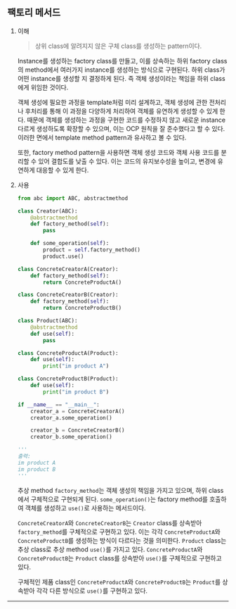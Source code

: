 ## 팩토리 메서드

1. 이해

   > 상위 class에 알려지지 않은 구체 class를 생성하는 pattern이다.

   Instance를 생성하는 factory class를 만들고, 이를 상속하는 하위 factory class의 method에서 여러가지 instance를 생성하는 방식으로 구현된다. 하위 class가 어떤 instance를 생성할 지 결정하게 된다. 즉 객체 생성이라는 책임을 하위 class에게 위임한 것이다.

   객체 생성에 필요한 과정을 template처럼 미리 설계하고, 객체 생성에 관한 전처리나 후처리를 통해 이 과정을 다양하게 처리하여 객체를 유연하게 생성할 수 있게 한다. 때문에 객체를 생성하는 과정을 구현한 코드를 수정하지 않고 새로운 instance 다르게 생성하도록 확장할 수 있으며, 이는 OCP 원칙을 잘 준수했다고 할 수 있다. 이러한 면에서 template method pattern과 유사하고 볼 수 있다.

   또한, factory method pattern을 사용하면 객체 생성 코드와 객체 사용 코드를 분리할 수 있어 결합도를 낮출 수 있다. 이는 코드의 유지보수성을 높이고, 변경에 유연하게 대응할 수 있게 한다.

2. 사용

   ```python
   from abc import ABC, abstractmethod

   class Creator(ABC):
       @abstractmethod
       def factory_method(self):
           pass

       def some_operation(self):
           product = self.factory_method()
           product.use()

   class ConcreteCreatorA(Creator):
       def factory_method(self):
           return ConcreteProductA()

   class ConcreteCreatorB(Creator):
       def factory_method(self):
           return ConcreteProductB()

   class Product(ABC):
       @abstractmethod
       def use(self):
           pass

   class ConcreteProductA(Product):
       def use(self):
           print("im product A")

   class ConcreteProductB(Product):
       def use(self):
           print("im product B")

   if __name__ == "__main__":
       creator_a = ConcreteCreatorA()
       creator_a.some_operation()

       creator_b = ConcreteCreatorB()
       creator_b.some_operation()

   '''
   출력:
   im product A
   im product B
   '''
   ```

   추상 method `factory_method`는 객체 생성의 책임을 가지고 있으며, 하위 class에서 구체적으로 구현되게 된다. `some_operation()`는 factory method를 호출하여 객체를 생성하고 `use()`로 사용하는 메서드이다.

   `ConcreteCreatorA`와 `ConcreteCreatorB`는 `Creator` class를 상속받아 `factory_method`를 구체적으로 구현하고 있다. 이는 각각 `ConcreteProductA`와 `ConcreteProductB`를 생성하는 방식이 다르다는 것을 의미한다. `Product` class는 추상 class로 추상 method `use()`를 가지고 있다. `ConcreteProductA`와 `ConcreteProductB`는 `Product` class를 상속받아 `use()`를 구체적으로 구현하고 있다.

   구체적인 제품 class인 `ConcreteProductA`와 `ConcreteProductB`는 `Product`를 상속받아 각각 다른 방식으로 `use()`를 구현하고 있다.

---

